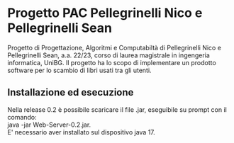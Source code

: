 # Progetto PAC Pellegrinelli Nico e Pellegrinelli Sean
Progetto di Progettazione, Algoritmi e Computabiltà di Pellegrinelli Nico e Pellegrinelli Sean, a.a. 22/23, corso di laurea magistrale in ingengeria informatica, UniBG. Il progetto ha lo scopo di implementare un prodotto software per lo scambio di libri usati tra gli utenti.
## Installazione ed esecuzione
Nella release 0.2 è possibile scaricare il file .jar, eseguibile su prompt con il comando:\
java -jar Web-Server-0.2.jar.\
E' necessario aver installato sul dispositivo java 17.
